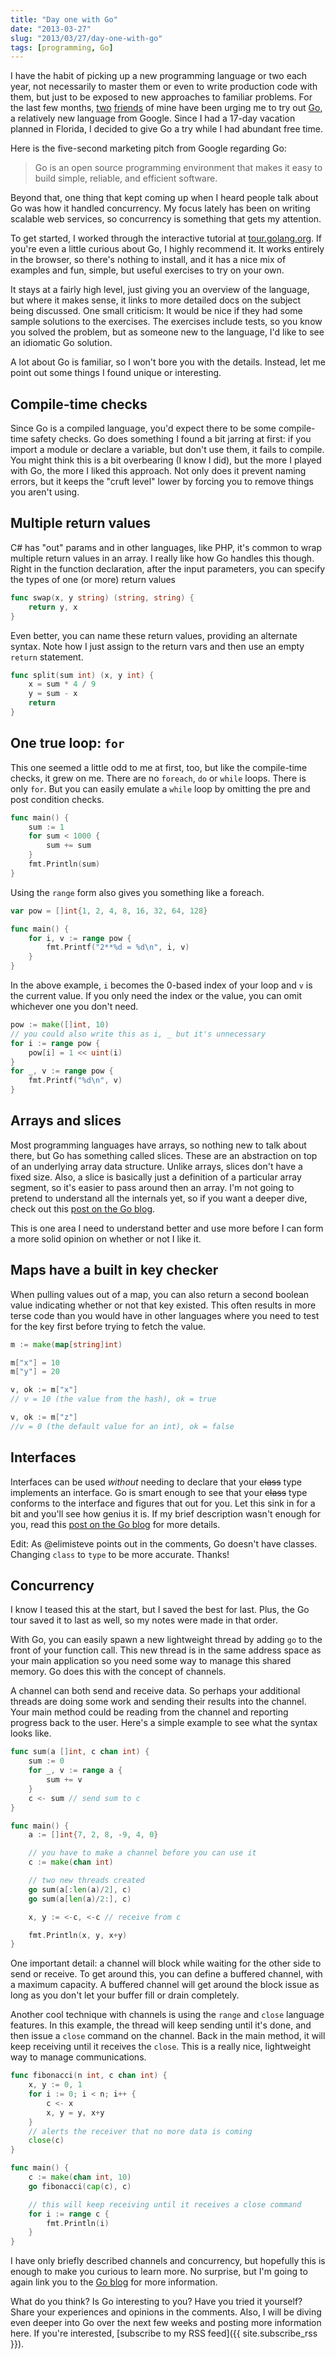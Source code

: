 ```yaml
---
title: "Day one with Go"
date: "2013-03-27"
slug: "2013/03/27/day-one-with-go"
tags: [programming, Go]
---
```

I have the habit of picking up a new programming language or two each year, not necessarily to master them or even to write production code with them, but just to be exposed to new approaches to familiar problems. For the last few months, [two](https://twitter.com/donatj) [friends](https://twitter.com/henderjon) of mine have been urging me to try out [Go](http://golang.org), a relatively new language from Google. Since I had a 17-day vacation planned in Florida, I decided to give Go a try while I had abundant free time.

Here is the five-second marketing pitch from Google regarding Go:
> Go is an open source programming environment that makes it easy to build simple, reliable, and efficient software.

Beyond that, one thing that kept coming up when I heard people talk about Go was how it handled concurrency. My focus lately has been on writing scalable web services, so concurrency is something that gets my attention.

<!-- more -->
To get started, I worked through the interactive tutorial at [tour.golang.org](http://tour.golang.org). If you're even a little curious about Go, I highly recommend it. It works entirely in the browser, so there's nothing to install, and it has a nice mix of examples and fun, simple, but useful exercises to try on your own.

It stays at a fairly high level, just giving you an overview of the language, but where it makes sense, it links to more detailed docs on the subject being discussed. One small criticism: It would be nice if they had some sample solutions to the exercises. The exercises include tests, so you know you solved the problem, but as someone new to the language, I'd like to see an idiomatic Go solution.

A lot about Go is familiar, so I won't bore you with the details. Instead, let me point out some things I found unique or interesting.

## Compile-time checks

Since Go is a compiled language, you'd expect there to be some compile-time safety checks. Go does something I found a bit jarring at first: if you import a module or declare a variable, but don't use them, it fails to compile. You might think this is a bit overbearing (I know I did), but the more I played with Go, the more I liked this approach. Not only does it prevent naming errors, but it keeps the "cruft level" lower by forcing you to remove things you aren't using.

## Multiple return values

C# has "out" params and in other languages, like PHP, it's common to wrap multiple return values in an array. I really like how Go handles this though. Right in the function declaration, after the input parameters, you can specify the types of one (or more) return values

``` go
func swap(x, y string) (string, string) {
    return y, x
}
```

Even better, you can name these return values, providing an alternate syntax. Note how I just assign to the return vars and then use an empty `return` statement.

``` go
func split(sum int) (x, y int) {
    x = sum * 4 / 9
    y = sum - x
    return
}
```

## One true loop: `for`

This one seemed a little odd to me at first, too, but like the compile-time checks, it grew on me. There are no `foreach`, `do` or `while` loops. There is only `for`. But you can easily emulate a `while` loop by omitting the pre and post condition checks.

``` go
func main() {
    sum := 1
    for sum < 1000 {
        sum += sum
    }
    fmt.Println(sum)
}
```

Using the `range` form also gives you something like a foreach.

``` go
var pow = []int{1, 2, 4, 8, 16, 32, 64, 128}

func main() {
    for i, v := range pow {
        fmt.Printf("2**%d = %d\n", i, v)
    }
}
```

In the above example, `i` becomes the 0-based index of your loop and `v` is the current value. If you only need the index or the value, you can omit whichever one you don't need.

``` go
pow := make([]int, 10)
// you could also write this as i, _ but it's unnecessary
for i := range pow {
    pow[i] = 1 << uint(i)
}
for _, v := range pow {
    fmt.Printf("%d\n", v)
}
```

## Arrays and slices

Most programming languages have arrays, so nothing new to talk about there, but Go has something called slices. These are an abstraction on top of an underlying array data structure. Unlike arrays, slices don't have a fixed size. Also, a slice is basically just a definition of a particular array segment, so it's easier to pass around then an array. I'm not going to pretend to understand all the internals yet, so if you want a deeper dive, check out this [post on the Go blog](http://blog.golang.org/2011/01/go-slices-usage-and-internals.html).

This is one area I need to understand better and use more before I can form a more solid opinion on whether or not I like it.

## Maps have a built in key checker

When pulling values out of a map, you can also return a second boolean value indicating whether or not that key existed. This often results in more terse code than you would have in other languages where you need to test for the key first before trying to fetch the value.

``` go
m := make(map[string]int)

m["x"] = 10
m["y"] = 20

v, ok := m["x"]
// v = 10 (the value from the hash), ok = true

v, ok := m["z"]
//v = 0 (the default value for an int), ok = false
```
## Interfaces

Interfaces can be used *without* needing to declare that your ~~class~~ type implements an interface. Go is smart enough to see that your ~~class~~ type conforms to the interface and figures that out for you. Let this sink in for a bit and you'll see how genius it is. If my brief description wasn't enough for you, read this [post on the Go blog](http://golangtutorials.blogspot.com/2011/06/interfaces-in-go.html) for more details.

Edit: As @elimisteve points out in the comments, Go doesn't have classes. Changing `class` to `type` to be more accurate. Thanks!

## Concurrency

I know I teased this at the start, but I saved the best for last. Plus, the Go tour saved it to last as well, so my notes were made in that order.

With Go, you can easily spawn a new lightweight thread by adding `go` to the front of your function call. This new thread is in the same address space as your main application so you need some way to manage this shared memory. Go does this with the concept of channels.

A channel can both send and receive data. So perhaps your additional threads are doing some work and sending their results into the channel. Your main method could be reading from the channel and reporting progress back to the user. Here's a simple example to see what the syntax looks like.

``` go
func sum(a []int, c chan int) {
    sum := 0
    for _, v := range a {
        sum += v
    }
    c <- sum // send sum to c
}

func main() {
    a := []int{7, 2, 8, -9, 4, 0}

    // you have to make a channel before you can use it
    c := make(chan int)

    // two new threads created
    go sum(a[:len(a)/2], c)
    go sum(a[len(a)/2:], c)

    x, y := <-c, <-c // receive from c

    fmt.Println(x, y, x+y)
}
```

One important detail: a channel will block while waiting for the other side to send or receive. To get around this, you can define a buffered channel, with a maximum capacity. A buffered channel will get around the block issue as long as you don't let your buffer fill or drain completely.

Another cool technique with channels is using the `range` and `close` language features. In this example, the thread will keep sending until it's done, and then issue a `close` command on the channel. Back in the main method, it will keep receiving until it receives the `close`. This is a really nice, lightweight way to manage communications.

``` go
func fibonacci(n int, c chan int) {
    x, y := 0, 1
    for i := 0; i < n; i++ {
        c <- x
        x, y = y, x+y
    }
    // alerts the receiver that no more data is coming
    close(c)
}

func main() {
    c := make(chan int, 10)
    go fibonacci(cap(c), c)

    // this will keep receiving until it receives a close command
    for i := range c {
        fmt.Println(i)
    }
}
```

I have only briefly described channels and concurrency, but hopefully this is enough to make you curious to learn more. No surprise, but I'm going to again link you to the [Go blog](http://golangtutorials.blogspot.com/2011/06/channels-in-go.html) for more information.

What do you think? Is Go interesting to you? Have you tried it yourself? Share your experiences and opinions in the comments. Also, I will be diving even deeper into Go over the next few weeks and posting more information here. If you're interested, [subscribe to my RSS feed]({{ site.subscribe_rss }}).
